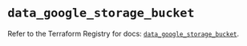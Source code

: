 # `data_google_storage_bucket`

Refer to the Terraform Registry for docs: [`data_google_storage_bucket`](https://registry.terraform.io/providers/hashicorp/google/6.7.0/docs/data-sources/storage_bucket).
